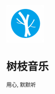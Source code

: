 ![Image text](https://raw.githubusercontent.com/Deepblue1996/Branch/master/%E6%A0%91%E6%9E%9D%E9%9F%B3%E4%B9%90_icon.png)

# 树枝音乐 

用心, 默默听
